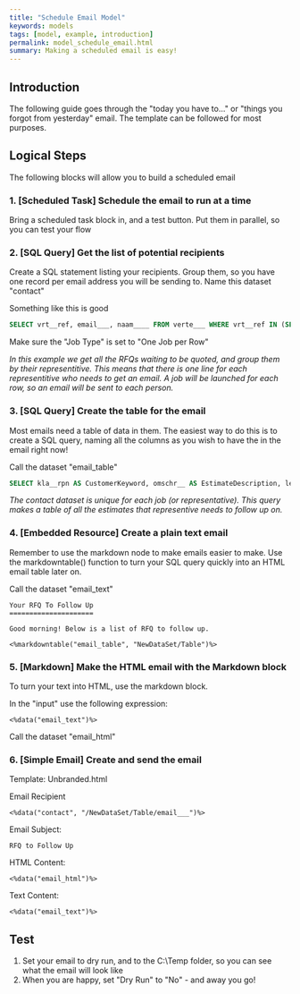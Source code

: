 ```yaml
---
title: "Schedule Email Model"
keywords: models
tags: [model, example, introduction]
permalink: model_schedule_email.html
summary: Making a scheduled email is easy!
---
```


## Introduction

The following guide goes through the "today you have to..." or "things you forgot from yesterday" email. The template can be followed for most purposes.

## Logical Steps

The following blocks will allow you to build a scheduled email

### 1. [Scheduled Task] Schedule the email to run at a time

Bring a scheduled task block in, and a test button. Put them in parallel, so you can test your flow

### 2. [SQL Query] Get the list of potential recipients

Create a SQL statement listing your recipients. Group them, so you have one record per email address you will be sending to. Name this dataset "contact"

Something like this is good

```SQL
SELECT vrt__ref, email___, naam____ FROM verte___ WHERE vrt__ref IN (SELECT vrt__ref FROM v1bon___ WHERE tst__ref='0500')
```

Make sure the "Job Type" is set to "One Job per Row"

*In this example we get all the RFQs waiting to be quoted, and group them by their representitive. This means that there is one line for each representitive who needs to get an email. A job will be launched for each row, so an email will be sent to each person.*

### 3. [SQL Query] Create the table for the email

Most emails need a table of data in them. The easiest way to do this is to create a SQL query, naming all the columns as you wish to have the in the email right now!

Call the dataset "email_table"

```SQL
SELECT kla__rpn AS CustomerKeyword, omschr__ AS EstimateDescription, leverdat AS DesiredDate FROM v1bon___ WHERE vrt__ref='<#dataset="contact" xpath="/NewDataSet/Table/vrt__ref">' AND tst__ref='0500'
 ```

 *The contact dataset is unique for each job (or representative). This query makes a table of all the estimates that representive needs to follow up on.*

### 4. [Embedded Resource] Create a plain text email

Remember to use the markdown node to make emails easier to make. Use the markdowntable() function to turn your SQL query quickly into an HTML email table later on.

Call the dataset "email_text"

```
Your RFQ To Follow Up
=====================

Good morning! Below is a list of RFQ to follow up.

<%markdowntable("email_table", "NewDataSet/Table")%>

```

### 5. [Markdown] Make the HTML email with the Markdown block

To turn your text into HTML, use the markdown block.

In the "input" use the following expression:

```
<%data("email_text")%>
```

Call the dataset "email_html"

### 6. [Simple Email] Create and send the email

Template: Unbranded.html

Email Recipient

```
<%data("contact", "/NewDataSet/Table/email___")%>
```

Email Subject:

```
RFQ to Follow Up
```

HTML Content:

```
<%data("email_html")%>
```

Text Content:

```
<%data("email_text")%>
```

## Test

1. Set your email to dry run, and to the C:\Temp folder, so you can see what the email will look like
2. When you are happy, set "Dry Run" to "No" - and away you go!
